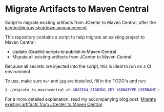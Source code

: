 # Migrate Artifacts to Maven Central
Script to migrate existing artifacts from JCenter to Maven Central, after the [jcenter/bintray shutdown announcement][shutdown].

This repository contains a script to help migrate an existing project to Maven Central:

- ~~Update (Gradle) scripts to publish to Maven Central~~
- Migrate all existing artifacts from JCenter to Maven Central

Because all secrets are injected into the script, this is ideal to run on a CI environment.

To use, make sure `mvn` and `gpg` are installed, fill in the TODO's and run:

```bash
$ ./migrate_to_mavencentral.sh $BASE64_SIGNING_KEY $SONATYPE_USERNAME $SONATYPE_PASSWORD
```

For a more detailed explanation, read my accompanying blog post: [Migrate existing artifacts from JCenter to Maven Central][blog]. 


[shutdown]: https://jfrog.com/blog/into-the-sunset-bintray-jcenter-gocenter-and-chartcenter/
[sonatype]: https://issues.sonatype.org/secure/Dashboard.jspa
[blog]: https://jeroenmols.com/blog/2021/03/24/migrate-artifacts-mavencentral/

